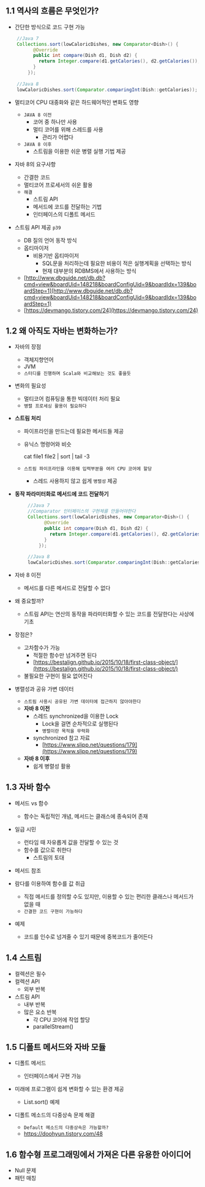 ## 1.1 역사의 흐름은 무엇인가?

- 간단한 방식으로 코드 구현 가능
```java
    //Java 7
    Collections.sort(lowCaloricDishes, new Comparator<Dish>() {
          @Override
          public int compare(Dish d1, Dish d2) {
            return Integer.compare(d1.getCalories(), d2.getCalories());
          }
        });
    
    //Java 8
    lowCaloricDishes.sort(Comparator.comparingInt(Dish::getCalories));
```

- 멀티코어 CPU 대중화와 같은 하드웨어적인 변화도 영향
    - `JAVA 8 이전`
        - 코어 중 하나만 사용
        - 멀티 코어를 위해 스레드를 사용
            - 관리가 어렵다
    - `JAVA 8 이후`
        - 스트림을 이용한 쉬운 병렬 실행 기법 제공

- 자바 8의 요구사항
    - 간결한 코드
    - 멀티코어 프로세서의 쉬운 활용
    - `해결`
        - 스트림 API
        - 메서드에 코드를 전달하는 기법
        - 인터페이스의 디폴트 메서드

- 스트림 API 제공 `p39`
    - DB 질의 언어 동작 방식
    - 옵티마이저
        - 비용기반 옵티마이저
            - SQL문을 처리하는데 필요한 비용이 적은 실행계획을 선택하는 방식
            - 현재 대부분의 RDBMS에서 사용하는 방식
    - [http://www.dbguide.net/db.db?cmd=view&boardUid=148218&boardConfigUid=9&boardIdx=139&boardStep=1](http://www.dbguide.net/db.db?cmd=view&boardUid=148218&boardConfigUid=9&boardIdx=139&boardStep=1)
    - [https://devmango.tistory.com/24](https://devmango.tistory.com/24)

## 1.2 왜 아직도 자바는 변화하는가?

- 자바의 장점
    - 객체지향언어
    - JVM
    - `스터디를 진행하며 Scala와 비교해보는 것도 좋을듯`

- 변화의 필요성
    - 멀티코어 컴퓨팅을 통한 빅데이터 처리 필요
    - `병렬 프로세싱 활용이 필요하다`

- **스트림 처리**
    - 파이프라인을 만드는데 필요한 메서드들 제공
    - 유닉스 명령어와 비슷

        cat file1 file2 | sort | tail -3

    - `스트림 파이프라인을 이용해 입력부분을 여러 CPU 코어에 할당`
        - 스레드 사용하지 않고 쉽게 `병렬성` 제공

- **동작 파라미터화로 메서드에 코드 전달하기**
```java
        //Java 7
        //Comparator 인터페이스의 구현체를 만들어야한다
        Collections.sort(lowCaloricDishes, new Comparator<Dish>() {
              @Override
              public int compare(Dish d1, Dish d2) {
                return Integer.compare(d1.getCalories(), d2.getCalories());
              }
            });
        
        //Java 8
        lowCaloricDishes.sort(Comparator.comparingInt(Dish::getCalories));
```

  
- 자바 8 이전
    - 메서드를 다른 메서드로 전달할 수 없다
- 왜 중요할까?
    - 스트림 API는 연산의 동작을 파라미터화할 수 있는 코드를 전달한다는 사상에 기초
- 장점은?
    - 고차함수가 가능
        - 적절한 함수만 넘겨주면 된다
        - [https://bestalign.github.io/2015/10/18/first-class-object/](https://bestalign.github.io/2015/10/18/first-class-object/)
    - 불필요한 구현이 필요 없어진다

- 병렬성과 공유 가변 데이터
    - `스트림 사용시 공유된 가변 데이터에 접근하지 않아야한다`
    - **자바 8 이전**
        - 스레드 synchronized을 이용한 Lock
            - Lock을 걸면 순차적으로 실행된다
            - `병렬이란 목적을 무력화`
        - synchronized 참고 자료
            - [https://www.slipp.net/questions/179](https://www.slipp.net/questions/179)
    - **자바 8 이후**
        - 쉽게 병렬성 활용

## 1.3 자바 함수

- 메서드 vs 함수
    - 함수는 독립적인 개념, 메서드는 클래스에 종속되어 존재

- 일급 시민
    - 런타임 때 자유롭게 값을 전달할 수 있는 것
    - 함수를 값으로 취한다
        - 스트림의 토대

- 메서드 참조
- 람다를 이용하여 함수를 값 취급
    - 직접 메서드를 정의할 수도 있지만, 이용할 수 있는 편리한 클래스나 메서드가 없을 때
    - `간결한 코드 구현이 가능하다`
- 예제
    - 코드를 인수로 넘겨줄 수 있기 때문에 중복코드가 줄어든다

## 1.4 스트림

- 컬렉션은 필수
- 컬렉션 API
    - 외부 반복
- 스트림 API
    - 내부 반복
    - 많은 요소 반복
        - 각 CPU 코어에 작업 할당
        - parallelStream()

## 1.5 디폴트 메서드와 자바 모듈

- 디폴트 메서드
    - 인터페이스에서 구현 가능

- 미래에 프로그램이 쉽게 변화할 수 있는 환경 제공
    - List.sort() 예제

- 디폴트 메소드의 다중상속 문제 해결
    - `Default 메소드의 다중상속은 가능할까?`
    - https://doohyun.tistory.com/48
    

## 1.6 함수형 프로그래밍에서 가져온 다른 유용한 아이디어
- Null 문제
- 패턴 매칭